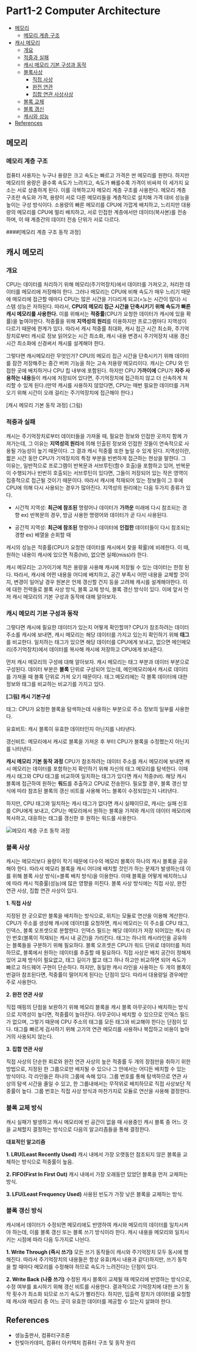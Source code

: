 # Part1-2 Computer Architecture

* [메모리](#메모리) 
  * [메모리 계층 구조](#메모리-계층-구조)
* [캐시 메모리](#캐시-메모리)
  * [개요](#개요)  
  * [적중과 실패](#적중과-실패)
  * [캐시 메모리 기본 구성과 동작](#캐시-메모리-기본-구성과-동작)
  * [블록사상](#블록사상)
    * [직접 사상](#직접-사상)
    * [완전 연관](#완전-연관-사상)
    * [집합 연관 사상사상](#집합-연관-사상)
  * [블록 교체](#블록-교체)
  * [블록 갱신](#블록-갱신)
  * [캐시와 성능](#캐시와-성능)
* [References](#reference)



## 메모리
### 메모리 계층 구조
컴퓨터 사용자는 누구나 용량은 크고 속도는 빠르고 가격은 싼 메모리를 원한다. 하지만 메모리의 용량은 클수록 속도가 느려지고, 속도가 빠를수록 가격이 비싸져 이 세가지 요소는 서로 상충하게 된다. 이를 극복하고자 메모리 계층 구조를 사용한다. 메모리 계층 구조란 속도와 가격, 용량이 서로 다른 메모리들을 계층적으로 설치해 가격 대비 성능을 높이는 구성 방식이다. 소용량의 빠른 메모리를 CPU에 가깝게 배치하고, 느리지만 대용량의 메모리를 CPU에 멀리 배치하고, 서로 인접한 계층에서만 데이터(복사본)를 전송하며, 이 때 계층간의 데이터 전송 단위가 서로 다르다.


####[메모리 계층 구조 동작 과정]

## 캐시 메모리
### 개요
CPU는 데이터를 처리하기 위해 메모리(주기억장치)에서 데이터를 가져오고, 처리한 데이터를 메모리에 저장해야 한다. 그러나 메모리는 CPU에 비해 속도가 매우 느리기 때문에 메모리에 접근할 때마다 CPU는 많은 시간을 기다리게 되고(=노는 시간이 많다) 시스템 성능은 저하된다. 따라서, **CPU의 메모리 접근 시간을 단축시키기 위해 속도가 빠른 캐시 메모리를 사용한다.** 이를 위해서는 **적중률**(CPU가 요청한 데이터가 캐시에 있을 확률)을 높여야한다. 적중률을 위해 **지역성의 원리**를 이용하지만 프로그램마다 지역성이 다르기 때문에 한계가 있다. 따라서 캐시 적중률 최대화, 캐시 접근 시간 최소화, 주기억장치로부터 캐시로 정보 읽어오는 시간 최소화, 캐시 내용 변경시 주기억장치 내용 갱신 시간 최소화에 신경써서 캐시를 설계해야 한다.

그렇다면 캐시메모리란 무엇인가? CPU의 메모리 접근 시간을 단축시키기 위해 데이터를 잠깐 저장해주는 중간 버퍼 기능을 하는 고속 저용량 메모리이다. 캐시는 CPU 와 인접한 곳에 배치하거나 CPU 칩 내부에 포함된다. 하지만 CPU **가까이에** CPU가 **자주 사용하는 내용**들이 캐시에 저장되어 있다면, 주기억장치에 접근하지 않고 더 신속하게 처리할 수 있게 된다.(만약 캐시를 사용하지 않았다면, CPU는 매번 필요한 데이터를 가져오기 위해 시간이 오래 걸리는 주기억장치에 접근해야 한다.)

[캐시 메모리 기본 동작 과정]
(그림)

### 적중과 실패
캐시는 주기억장치로부터 데이터들을 가져올 때, 필요한 정보와 인접한 곳까지 함께 가져가는데, 그 이유는 **지역성의 원리**에 의해 인출된 정보와 인접한 것들이 연속적으로 사용될 가능성이 높기 때문이다. 그 결과 캐시 적중률 또한 높일 수 있게 된다. 지역성이란, 짧은 시간 동안 CPU가 기억장치의 특정 부분을 빈번하게 접근하는 현상을 말한다. 그 이유는, 일반적으로 프로그램이 반복문과 서브루틴(함수 호출)을 포함하고 있어, 반복문이 수행되거나 빈번히 호출되는 서브루틴이 있다면, 그들이 저장되어 있는 작은 영역이 집중적으로 접근될 것이기 때문이다. 따라서 캐시에 적재되어 있는 정보들이 그 후에 CPU에 의해 다시 사용되는 경우가 많아진다. 지역성의 원리에는 다음 두가지 종류가 있다.

  * 시간적 지역성: **최근에 참조된** 명령어나 데이터가 **가까운** 미래에 다시 참조되는 경향 ex) 반복문의 경우, 방금 사용한 명령어와 데이터가 곧 다시 사용된다.  
  
  * 공간적 지역성: **최근에 참조된** 명령어나 데이터에 **인접한** 데이터들이 다시 참조되는 경향 ex) 배열을 순회할 때

캐시의 성능은 적중률(CPU가 요청한 데이터를 캐시에서 찾을 확률)에 비례한다. 이 때, 원하는 내용이 캐시에 있으면 적중(hit), 없으면 실패(miss)라 한다.

캐시 메모리는 고가이기에 적은 용량을 사용해 캐시에 저장될 수 있는 데이터는 한정 된다. 따라서, 캐시에 어떤 내용을 어디에 배치하고, 공간 부족시 어떤 내용을 교체할 것이지, 변경이 일어날 경우 원본은 언제 갱신할 건지 등을 고려해 캐시를 설계해야한다. 이에 대한 전력들로 블록 사상 방식, 블록 교체 방식, 블록 갱신 방식이 있다. 이에 앞서 먼저 캐시 메모리의 기본 구성과 동작에 대해 알아보자.

### 캐시 메모리 기본 구성과 동작
그렇다면 캐시에 필요한 데이터가 있는지 어떻게 확인할까? 
CPU가 참조하려는 데이터 주소를 캐시에 보내면, 캐시 메모리는 해당 데이터를 가지고 있는지 확인하기 위해 **태그**를 비교한다. 일치하는 태그가 있으면 해당 데이터를 CPU에게 보내고, 없으면 메인메모리(주기억장치)에서 데이터를 복사해 캐시에 저장하고 CPU에게 보내준다. 

먼저 캐시 메모리의 구성에 대해 알아보자. 캐시 메모리는 태그 부분과 데이터 부분으로 구성된다. 데이터 부분은 **블록** 단위로 구성되어 있는데, 메인메모리에서 캐시로 데이터를 가져올 때 블록 단위로 가져 오기 때문이다. 태그 메모리에는 각 블록 데이터에 대한 정보와 태그를 비교하는 비교기를 가지고 있다.

**[그림] 캐시 기본구성**

태그: CPU가 요청한 블록을 탐색하는데 사용하는 부분으로 주소 정보의 일부를 사용한다.

유효비트: 캐시 블록이 유효한 데이터인지 아닌지를 나타낸다.

갱신비트: 메모리에서 캐시로 블록을 가져온 후 부터 CPU가 블록을 수정했는지 아닌지를 나타낸다.

**캐시 메모리 기본 동작 과정**
CPU가 참조하려는 데이터 주소를 캐시 메모리에 보내면 캐시 메모리는 데이터를 포함하는지 확인하기 위해 자신의 태그 메모리를 탐색한다. 이때 캐시 태그와 CPU 태그를 비교하여 일치하는 태그가 있다면 캐시 적중(hit). 해당 캐시 블록에 접근하여 원하는 **워드**를 추출하고 CPU로 전송한다. 필요할 경우, 블록 갱신 방식에 따라 참조된 블록의 갱신 비트를 사용해 어느 블록이 수정되었는지 나타낸다.

하지만, CPU 태그와 일치하는 캐시 태그가 없다면 캐시 실패이므로, 캐시는 실패 신호를 CPU에게 보내고, CPU는 메모리에서 원하는 블록을 가져와 캐시의 데이터 메모리에 복사하고, 대응하는 태그를 갱신한 후 원하는 워드를 사용한다. 

![메모리 계층 구조 동작 과정](https://github.com/yjna2316/What-I-Learned/blob/master/ComputerArchitecture/media/cache_data_transfer_unit.JPG)

### 블록 사상 
캐시는 메모리보다 용량이 작기 때문에 다수의 메모리 블록이 하나의 캐시 블록을 공유해야 한다. 따라서 메모리 블록을 캐시 어디에 배치할 것인가 하는 문제가 발생하는데 이를 위해 블록 사상 방식(=블록 배치 방식)을 이용한다. 이때 블록을 어떻게 배치하느냐에 따라 캐시 적중률(성능)에 많은 영향을 미친다. 블록 사상 방식에는 직접 사상, 완전 연관 사상, 집합 연관 사상이 있다.

**1. 직접 사상**

지정된 한 곳으로만 블록을 배치하는 방식으로, 위치는 모듈로 연산을 이용해 계산한다. CPU가 주소를 생성해 캐시에 데이터를 요청하면, 캐시 메모리는 이 주소를 CPU 태그, 인덱스, 블록 오프셋으로 분할한다. 인덱스 필드는 해당 데이터가 저장 되어있는 캐시 라인 번호(블록이 적재되는 캐시 내 공간)을 가리킨다. 태그는 하나의 캐시라인을 공유하는 블록들을 구분하기 위해 필요하다. 블록 오프셋은 CPU가 워드 단위로 데이터를 처리하므로, 블록에서 원하는 데이터를 추출할 때 필요하다. 직접 사상은 배치 공간이 정해져 있어 교체 방식이 필요없고, 태그 길이가 짧고 태그 하나 하고만 비교하면 되어 속도가 빠르고 하드웨어 구현이 단순하다. 하지만, 동일한 캐시 라인을 사용하는 두 개의 블록이 번걸아 참조된다면, 적중률이 떨어지게 된다는 단점이 있다. 따라서 대용량일 경우에만 주로 사용한다.

**2. 완전 연관 사상**

직접 매핑의 단점을 보완하기 위해 메모리 블록을 캐시 블록 아무곳이나 배치하는 방식으로 지역성이 높다면, 적중률이 높아진다. 아무곳이나 배치할 수 있으므로 인덱스 필드가 없으며, 그렇기 때문에 CPU 주소의 태그를 모든 태그와 비교해야 한다는 단점이 있다. 태그를 빠르게 검사하기 위해 고가의 연관 메모리를 사용하나 복잡하고 비용이 높아 거의 사용되지 않는다. 

**3. 집합 연관 사상**

직접 사상의 단순한 회로와 완전 연관 사상의 높은 적중률 두 개의 장점만을 취하기 위한 방법으로, 지정된 한 그룹으로만 배치될 수 있으나 그 안에서는 어디든 배치할 수 있는 방식이다. 각 라인들은 하나의 그룹에 속해 있다. 그룹 번호를 통해 탐색하므로 연관 사상의 탐색 시간을 줄일 수 있고, 한 그룹내에서는 무작위로 배치하므로 직접 사상보단 적중률이 높다. 그룹 번호는 직접 사상 방식과 마찬가지로 모듈로 연산을 사용해 결정한다. 

### 블록 교체 방식
캐시 실패가 발생하고 캐시 메모리에 빈 공간이 없을 때 사용중인 캐시 블록 중 어느 것을 교체할지 결정하는 방식으로 다음의 알고리즘들을 통해 결정한다.

**대표적인 알고리즘**

**1. LRU(Least Recently Used)** 캐시 내에서 가장 오랫동안 참조되지 않은 블록을 교체하는 방식으로 적중률이 높음.

**2. FIFO(First In First Out)** 캐시 내에서 가장 오래동안 있었던 블록을 먼저 교체하는 방식. 

**3. LFU(Least Frequency Used)** 사용된 빈도가 가장 낮은 블록을 교체하는 방식.

### 블록 갱신 방식
캐시에서 데이터가 수정되면 메모리에도 반영하여 캐시와 메모리의 데이터를 일치시켜야 하는데, 이를 블록 갱신 또는 블록 쓰기 방식이라 한다. 캐시 내용을 메모리와 일치시키는 시점에 따라 다음 두가지로 나뉜다. 

**1. Write Through (즉시 쓰기)**
모든 쓰기 동작들이 캐시와 주기억장치 모두 동시에 행해진다. 따라서 주기억장치의 내용들은 항상 유효(캐시 내용과 같다)하지만, 쓰기 동작을 할 때마다 메모리를 수정해야 하므로 속도가 느려진다는 단점이 있다.
 
**2. Write Back (나중 쓰기)**
수정된 캐시 블록이 교체될 때 메모리에 반영하는 방식으로, 수정 여부를 표시하기 위해 갱신 비트를 사용한다. 결과적으로 기억장치에 대한 쓰기 동작 횟수가 최소화 되므로 쓰기 속도가 빨라진다. 하지만, 입출력 장치가 데이터를 요청할 때 캐시와 메모리 중 어느 곳이 유효한 데이터를 제공할 수 있는지 살펴야 한다.    

## References
* 생능출판사, 컴퓨터구조론
* 한빛아카데미, 컴퓨터 아키텍처 컴퓨터 구조 및 동작 원리

